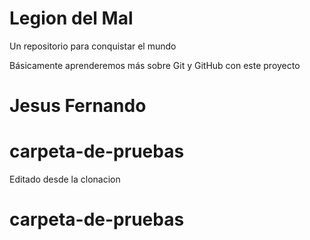 # Legion del Mal
Un repositorio para conquistar el mundo

Básicamente aprenderemos más sobre Git y GitHub con este proyecto


# Jesus Fernando

# carpeta-de-pruebas


Editado desde la clonacion

# carpeta-de-pruebas
